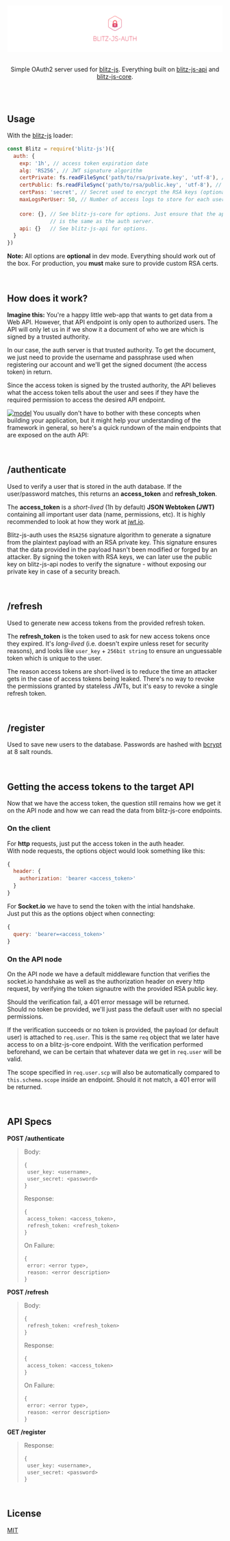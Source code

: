 [![blitz.js Authentication Server](/banner.png)](https://github.com/nexus-devs)

##

<p align="center">Simple OAuth2 server used for <a href="https://github.com/nexus-devs/blitz-js">blitz-js</a>. Everything built on <a href="https://github.com/nexus-devs/blitz-js-api">blitz-js-api</a> and <a href="https://github.com/nexus-devs/blitz-js-core">blitz-js-core</a>.</p>

<br>
<br>

## Usage
With the [blitz-js](https://github.com/nexus-devs/blitz-js) loader:
```js
const Blitz = require('blitz-js')({
  auth: {
    exp: '1h', // access token expiration date
    alg: 'RS256', // JWT signature algorithm
    certPrivate: fs.readFileSync('path/to/rsa/private.key', 'utf-8'), // Private key for JWT signature
    certPublic: fs.readFileSync('path/to/rsa/public.key', 'utf-8'), // Public key for verifying JWTs
    certPass: 'secret', // Secret used to encrypt the RSA keys (optional)
    maxLogsPerUser: 50, // Number of access logs to store for each user

    core: {}, // See blitz-js-core for options. Just ensure that the api server
              // is the same as the auth server.
    api: {}   // See blitz-js-api for options.
  }
})
```
**Note:** All options are **optional** in dev mode. Everything should work out
of the box. For production, you **must** make sure to provide custom RSA certs.

<br>

## How does it work?
**Imagine this:** You're a happy little web-app that wants to get data from a Web API. However,
that API endpoint is only open to authorized users. The API will only let us in if we show
it a document of who we are which is signed by a trusted authority.<br>

In our case, the auth server is that trusted authority. To get the document, we just
need to provide the username and passphrase used when registering our account and
we'll get the signed document (the access token) in return.<br>

Since the access token is signed by the trusted authority, the API believes what the access
token tells about the user and sees if they have the required permission to access the desired
API endpoint.

[![model](https://i.imgur.com/68LEECm.png)](https://i.imgur.com/w1cZgwz.png)
You usually don't have to bother with these concepts when building your application,
but it might help your understanding of the framework in general, so here's a quick
rundown of the main endpoints that are exposed on the auth API:

<br>

## /authenticate
Used to verify a user that is stored in the auth database. If the user/password
matches, this returns an **access_token** and **refresh_token**.

The **access_token** is a *short-lived* (1h by default) **JSON Webtoken (JWT)**
containing all important user data (name, permissions, etc). It is highly
recommended to look at how they work at [jwt.io](https://jwt.io/).

Blitz-js-auth uses the `RSA256` signature algorithm to generate a signature from
the plaintext payload with an RSA private key.
This signature ensures that the data provided in the payload hasn't been modified
or forged by an attacker. By signing the token with RSA keys, we can
later use the public key on blitz-js-api nodes to verify the signature - without
exposing our private key in case of a security breach.


<br>

## /refresh

Used to generate new access tokens from the provided refresh token.

The **refresh_token** is the token used to ask for new access tokens once they
expired. It's *long-lived* (i.e. doesn't expire unless reset for security
reasons), and looks like `user_key` + `256bit string` to ensure an unguessable
token which is unique to the user.<br>

The reason access tokens are short-lived is to reduce the time an attacker gets
in the case of access tokens being leaked. There's no way to revoke the
permissions granted by stateless JWTs, but it's easy to revoke a single refresh
token.


<br>

## /register

Used to save new users to the database. Passwords are hashed with [bcrypt](https://en.wikipedia.org/wiki/Bcrypt) at 8
salt rounds.

<br>

## Getting the access tokens to the target API
Now that we have the access token, the question still remains how we get it on
the API node and how we can read the data from blitz-js-core endpoints.

### On the client
For **http** requests, just put the access token in the auth header.<br>
With node requests, the options object would look something like this:
```js
{
  header: {
    authorization: 'bearer <access_token>'
  }
}
```

For **Socket.io** we have to send the token with the intial handshake.<br>
Just put this as the options object when connecting:
```js
{
  query: 'bearer=<access_token>'
}
```

### On the API node
On the API node we have a default middleware function that verifies the
socket.io handshake as well as the authorization header on every http request,
by verifying the token signautre with the provided RSA public key.

Should the verification fail, a 401 error message will be returned.<br>
Should no token be provided, we'll just pass the default user with no special
permissions.

If the verification succeeds or no token is provided, the payload
(or default user) is attached to `req.user`. This is the same `req` object
that we later have access to on a blitz-js-core endpoint. With the verification
performed beforehand, we can be certain that whatever data we get in `req.user`
will be valid.

The scope specified in `req.user.scp` will also be automatically compared to
`this.schema.scope` inside an endpoint. Should it not match, a 401 error will
be returned.

<br>

## API Specs

**POST /authenticate**
>Body:
>```
>{
>  user_key: <username>,
>  user_secret: <password>
>}
>```
>Response:
>```
>{
>  access_token: <access_token>,
>  refresh_token: <refresh_token>
>}
>```
>On Failure:
>```
>{
>  error: <error type>,
>  reason: <error description>
>}
>```

**POST /refresh**
>Body:
>```
>{
>  refresh_token: <refresh_token>
>}
>```
>Response:
>```
>{
>  access_token: <access_token>
>}
>```
>On Failure:
>```
>{
>  error: <error type>,
>  reason: <error description>
>}
>```

**GET /register**
> Response:
>```
>{
>  user_key: <username>,
>  user_secret: <password>
>}
>```


<br>

## License
[MIT](/LICENSE.md)
